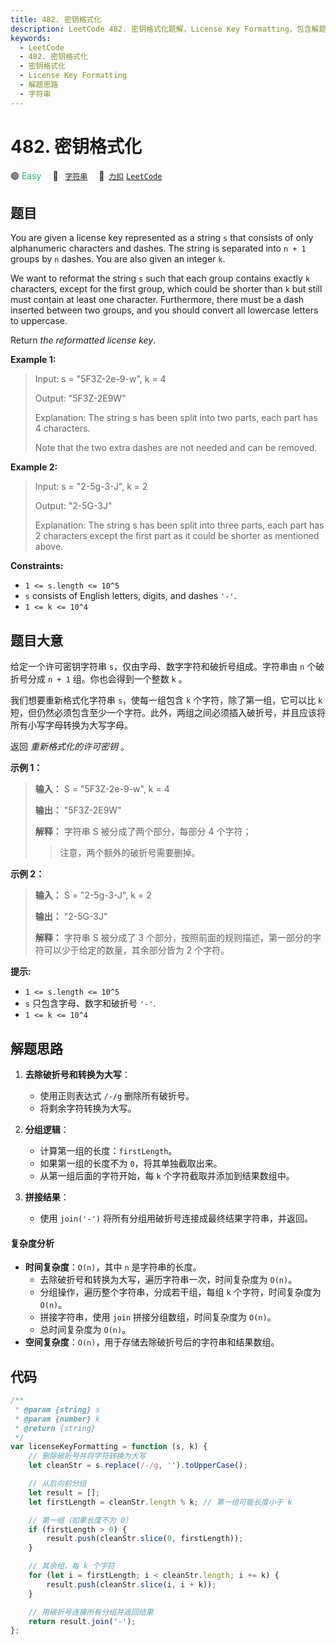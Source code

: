```yaml
---
title: 482. 密钥格式化
description: LeetCode 482. 密钥格式化题解，License Key Formatting，包含解题思路、复杂度分析以及完整的 JavaScript 代码实现。
keywords:
  - LeetCode
  - 482. 密钥格式化
  - 密钥格式化
  - License Key Formatting
  - 解题思路
  - 字符串
---
```


# 482. 密钥格式化

🟢 <font color=#15bd66>Easy</font>&emsp; 🔖&ensp; [`字符串`](/tag/string.md)&emsp; 🔗&ensp;[`力扣`](https://leetcode.cn/problems/license-key-formatting) [`LeetCode`](https://leetcode.com/problems/license-key-formatting)

## 题目

You are given a license key represented as a string `s` that consists of only
alphanumeric characters and dashes. The string is separated into `n + 1`
groups by `n` dashes. You are also given an integer `k`.

We want to reformat the string `s` such that each group contains exactly `k`
characters, except for the first group, which could be shorter than `k` but
still must contain at least one character. Furthermore, there must be a dash
inserted between two groups, and you should convert all lowercase letters to
uppercase.

Return _the reformatted license key_.

**Example 1:**

> Input: s = "5F3Z-2e-9-w", k = 4
>
> Output: "5F3Z-2E9W"
>
> Explanation: The string s has been split into two parts, each part has 4 characters.
>
> Note that the two extra dashes are not needed and can be removed.

**Example 2:**

> Input: s = "2-5g-3-J", k = 2
>
> Output: "2-5G-3J"
>
> Explanation: The string s has been split into three parts, each part has 2 characters except the first part as it could be shorter as mentioned above.

**Constraints:**

- `1 <= s.length <= 10^5`
- `s` consists of English letters, digits, and dashes `'-'`.
- `1 <= k <= 10^4`

## 题目大意

给定一个许可密钥字符串 `s`，仅由字母、数字字符和破折号组成。字符串由 `n` 个破折号分成 `n + 1` 组。你也会得到一个整数 `k` 。

我们想要重新格式化字符串 `s`，使每一组包含 `k` 个字符，除了第一组，它可以比 `k`
短，但仍然必须包含至少一个字符。此外，两组之间必须插入破折号，并且应该将所有小写字母转换为大写字母。

返回 _重新格式化的许可密钥_ 。

**示例 1：**

> **输入：** S = "5F3Z-2e-9-w", k = 4
>
> **输出：** "5F3Z-2E9W"
>
> **解释：** 字符串 S 被分成了两个部分，每部分 4 个字符；
>
> > 注意，两个额外的破折号需要删掉。

**示例 2：**

> **输入：** S = "2-5g-3-J", k = 2
>
> **输出：** "2-5G-3J"
>
> **解释：** 字符串 S 被分成了 3 个部分，按照前面的规则描述，第一部分的字符可以少于给定的数量，其余部分皆为 2 个字符。

**提示:**

- `1 <= s.length <= 10^5`
- `s` 只包含字母、数字和破折号 `'-'`.
- `1 <= k <= 10^4`

## 解题思路

1. **去除破折号和转换为大写**：

   - 使用正则表达式 `/-/g` 删除所有破折号。
   - 将剩余字符转换为大写。

2. **分组逻辑**：

   - 计算第一组的长度：`firstLength`。
   - 如果第一组的长度不为 `0`，将其单独截取出来。
   - 从第一组后面的字符开始，每 `k` 个字符截取并添加到结果数组中。

3. **拼接结果**：

   - 使用 `join('-')` 将所有分组用破折号连接成最终结果字符串，并返回。

#### 复杂度分析

- **时间复杂度**：`O(n)`，其中 `n` 是字符串的长度。
  - 去除破折号和转换为大写，遍历字符串一次，时间复杂度为 `O(n)`。
  - 分组操作，遍历整个字符串，分成若干组，每组 `k` 个字符，时间复杂度为 `O(n)`。
  - 拼接字符串，使用 `join` 拼接分组数组，时间复杂度为 `O(n)`。
  - 总时间复杂度为 `O(n)`。
- **空间复杂度**：`O(n)`，用于存储去除破折号后的字符串和结果数组。

## 代码

```javascript
/**
 * @param {string} s
 * @param {number} k
 * @return {string}
 */
var licenseKeyFormatting = function (s, k) {
	// 删除破折号并将字符转换为大写
	let cleanStr = s.replace(/-/g, '').toUpperCase();

	// 从后向前分组
	let result = [];
	let firstLength = cleanStr.length % k; // 第一组可能长度小于 k

	// 第一组（如果长度不为 0）
	if (firstLength > 0) {
		result.push(cleanStr.slice(0, firstLength));
	}

	// 其余组，每 k 个字符
	for (let i = firstLength; i < cleanStr.length; i += k) {
		result.push(cleanStr.slice(i, i + k));
	}

	// 用破折号连接所有分组并返回结果
	return result.join('-');
};
```
